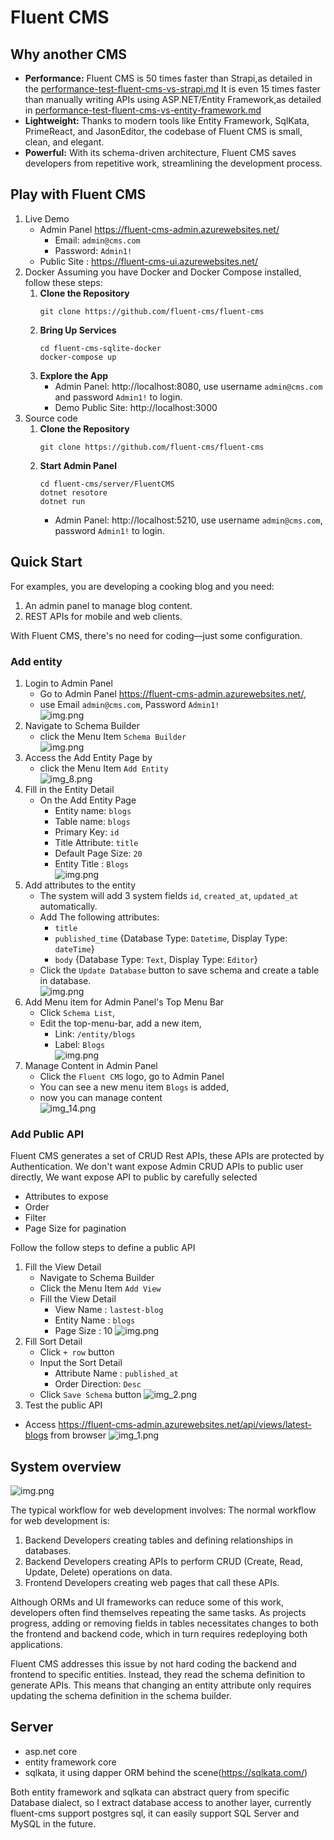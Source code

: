 # Fluent CMS
## Why another CMS
- **Performance:** Fluent CMS is 50 times faster than Strapi,as detailed in the [performance-test-fluent-cms-vs-strapi.md](doc%2Fperformance-test-fluent-cms-vs-strapi.md)
It is even 15 times faster than manually writing APIs using ASP.NET/Entity Framework,as detailed in [performance-test-fluent-cms-vs-entity-framework.md](doc%2Fperformance-test-fluent-cms-vs-entity-framework.md)
- **Lightweight:** Thanks to modern tools like Entity Framework, SqlKata, PrimeReact, and JasonEditor, the codebase of Fluent CMS is small, clean, and elegant.
- **Powerful:** With its schema-driven architecture, Fluent CMS saves developers from repetitive work, streamlining the development process.

## Play with Fluent CMS
1. Live Demo  
   - Admin Panel https://fluent-cms-admin.azurewebsites.net/
      - Email: `admin@cms.com`
      - Password: `Admin1!`  
   - Public Site : https://fluent-cms-ui.azurewebsites.net/
2. Docker
Assuming you have Docker and Docker Compose installed, follow these steps:
   1. **Clone the Repository**
      ```shell
      git clone https://github.com/fluent-cms/fluent-cms
      ```
   2. **Bring Up Services**
      ```shell
      cd fluent-cms-sqlite-docker
      docker-compose up
      ```
   3. **Explore the App**
       - Admin Panel: http://localhost:8080, use username `admin@cms.com` and password `Admin1!` to login.
       - Demo Public Site: http://localhost:3000  
3. Source code
   1. **Clone the Repository**
      ```shell
      git clone https://github.com/fluent-cms/fluent-cms
      ```
   2. **Start Admin Panel**
      ```shell
      cd fluent-cms/server/FluentCMS
      dotnet resotore
      dotnet run
      ```
       - Admin Panel: http://localhost:5210, use username `admin@cms.com`, password `Admin1!` to login.   
## Quick Start
For examples, you are developing a cooking blog and you need:
1. An admin panel to manage blog content.
2. REST APIs for mobile and web clients.

With Fluent CMS, there's no need for coding—just some configuration.

### Add entity
1. Login to Admin Panel
   - Go to Admin Panel https://fluent-cms-admin.azurewebsites.net/,  
   - use Email `admin@cms.com`, Password `Admin1!`         
![img.png](doc/screenshots/admin_panel_login.png) 
2. Navigate to Schema Builder 
   - click the Menu Item  `Schema Builder`         
![img.png](doc/screenshots/admin_panel_home.png)
3. Access the Add Entity Page by 
   - click the Menu Item  `Add Entity`      
![img_8.png](doc/screenshots/schema_builder_home.png)
4. Fill in the Entity Detail 
   - On the Add Entity Page
     - Entity name: `blogs`
     - Table name: `blogs`
     - Primary Key: `id`
     - Title Attribute: `title`
     - Default Page Size: `20`
     - Entity Title : `Blogs`                
![img.png](doc/screenshots/schema_builder_entity.png) 
5. Add attributes to the entity
   - The system will add 3 system fields `id`, `created_at`, `updated_at` automatically.
   - Add The following attributes:
       - `title`
       - `published_time`   {Database Type: `Datetime`, Display Type: `dateTime`}
       - `body` {Database Type: `Text`, Display Type: `Editor`}   
   - Click the `Update Database` button to save schema and create a table in database.  
![img.png](doc/screenshots/schema_builder_attributes.png)
6. Add Menu item for Admin Panel's Top Menu Bar
   - Click `Schema List`, 
   - Edit the top-menu-bar, add a new item, 
     - Link: `/entity/blogs` 
     - Label: `Blogs`      
![img.png](doc/screenshots/schema_builder_top-menu-bar.png)
7. Manage Content in Admin Panel
   - Click the `Fluent CMS` logo, go to Admin Panel
   - You can see a new menu item `Blogs` is added, 
   - now you can manage content   
![img_14.png](doc/screenshots/admin_panel_entity_list.png "Entity List Page")
### Add Public API
Fluent CMS generates a set of CRUD Rest APIs, these APIs are protected by Authentication. 
We don't want expose Admin CRUD APIs to public user directly, We want expose API to public by carefully selected
- Attributes to expose
- Order
- Filter
- Page Size for pagination

Follow the follow steps to define a public API
1. Fill the View Detail 
   - Navigate to Schema Builder
   - Click the Menu Item `Add View`
   - Fill the View Detail
     - View Name : `lastest-blog`
     - Entity Name : `blogs`
     - Page Size : 10
![img.png](doc/screenshots/schema_builder_view_detail.png)
2. Fill Sort Detail
   - Click `+ row` button
   - Input the Sort Detail
     - Attribute Name : `published_at`
     - Order Direction: `Desc`
   - Click `Save Schema` button
![img_2.png](doc/screenshots/schema_builder_view_sorts.png)
3. Test the public API
- Access https://fluent-cms-admin.azurewebsites.net/api/views/latest-blogs from browser
![img_1.png](doc/screenshots/public_api.png)

## System overview
![img.png](doc/overview.png)    

The typical workflow for web development involves:
The normal workflow for web development is:
1. Backend Developers creating tables and defining relationships in databases.
2. Backend Developers creating APIs to perform CRUD (Create, Read, Update, Delete) operations on data.
3. Frontend Developers creating web pages that call these APIs.

Although ORMs and UI frameworks can reduce some of this work, developers often find themselves repeating the same tasks.
As projects progress, adding or removing fields in tables necessitates changes to both the frontend and backend code,
which in turn requires redeploying both applications.

Fluent CMS addresses this issue by not hard coding the backend and frontend to specific entities.
Instead, they read the schema definition to generate APIs.
This means that changing an entity attribute only requires updating the schema definition in the schema builder.

## Server
- asp.net core
- entity framework core
- sqlkata, it using dapper ORM behind the scene(https://sqlkata.com/)

Both entity framework and sqlkata can abstract query from specific Database dialect, so I extract database access to
another layer, currently fluent-cms support postgres sql, it can easily support SQL Server and MySQL in the future. 


